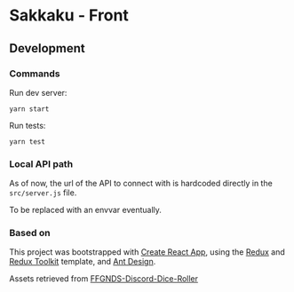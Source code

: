 # Sakkaku - Front

## Development

### Commands

Run dev server:

```
yarn start
```

Run tests:

```
yarn test
```

### Local API path

As of now, the url of the API to connect with is hardcoded directly in the `src/server.js` file.

To be replaced with an envvar eventually.

### Based on

This project was bootstrapped with [Create React App](https://github.com/facebook/create-react-app), using the [Redux](https://redux.js.org/) and [Redux Toolkit](https://redux-toolkit.js.org/) template, and [Ant Design](https://ant.design/).

Assets retrieved from [FFGNDS-Discord-Dice-Roller](https://github.com/SkyJedi/FFGNDS-Discord-Dice-Roller)
